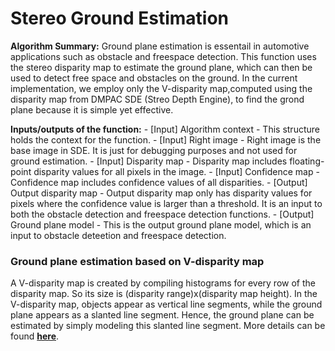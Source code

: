 Stereo Ground Estimation
=======
<b>Algorithm Summary:</b> Ground plane estimation is essentail in automotive applications such as obstacle and freespace detection. This function uses the stereo disparity map to estimate the ground plane, which can then be used to detect free space and obstacles on the ground. In the current implementation, we employ only the V-disparity map,computed using the disparity map from DMPAC SDE (Streo Depth Engine), to find the grond plane because it is simple yet effective. 

<b>Inputs/outputs of the function:</b>
    - [Input] Algorithm context 
         - This structure holds the context for the function. 
    - [Input] Right image 
         - Right image is the base image in SDE. It is just for debugging purposes and not used for ground estimation. 
    - [Input] Disparity map
         - Disparity map includes floating-point disparity values for all pixels in the image. 
    - [Input] Confidence map
         - Confidence map includes confidence values of all disparities.
    - [Output] Output disparity map
         - Output disparity map only has disparity values for pixels where the confidence value is larger than a threshold. It is an input to both the obstacle detection and freespace detection functions.
    - [Output] Ground plane model
         - This is the output ground plane model, which is an input to obstacle deteetion and freespace detection.


### Ground plane estimation based on V-disparity map

A V-disparity map is created by compiling histograms for every row of the disparity map. So its size is (disparity range)x(disparity map height). In the V-disparity map, objects appear as vertical line segments, while the ground plane appears as a slanted line segment. Hence, the ground plane can be estimated by simply modeling this slanted line segment. More details can be found <a href="../content_pages/supporting_docs/SDE_ground_plane_estimation.pdf" target="_blank"><b>here</b></a>.


